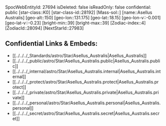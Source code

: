 ﻿---
location:
- 18.15
- -131.175
- 150
tags:
- astro/Star
type: Star
---

SpocWebEntityId: 27694
isDeleted: false
isReadOnly: false
confidential: public
[star-class::K0]
[star-class-id::28192]
[Mass-sol::]
[name::Asellus Australis]
[geo-alt::150]
[geo-lon::131.175]
[geo-lat::18.15]
[geo-lon-v::-0.001]
[geo-lat-v::-0.23]
[bright-min::39]
[bright-max::39]
[Zodiac-index::4]
[ZodiacId::28094]
[NextStarId::27983]



## Confidential Links & Embeds: 
- [[../../../_Standards/astro/Star/Asellus_Australis|Asellus_Australis]] 
- [[../../../_public/astro/Star/Asellus_Australis.public|Asellus_Australis.public]] 
- [[../../../_internal/astro/Star/Asellus_Australis.internal|Asellus_Australis.internal]] 
- [[../../../_protect/astro/Star/Asellus_Australis.protect|Asellus_Australis.protect]] 
- [[../../../_private/astro/Star/Asellus_Australis.private|Asellus_Australis.private]] 
- [[../../../_personal/astro/Star/Asellus_Australis.personal|Asellus_Australis.personal]] 
- [[../../../_secret/astro/Star/Asellus_Australis.secret|Asellus_Australis.secret]]

